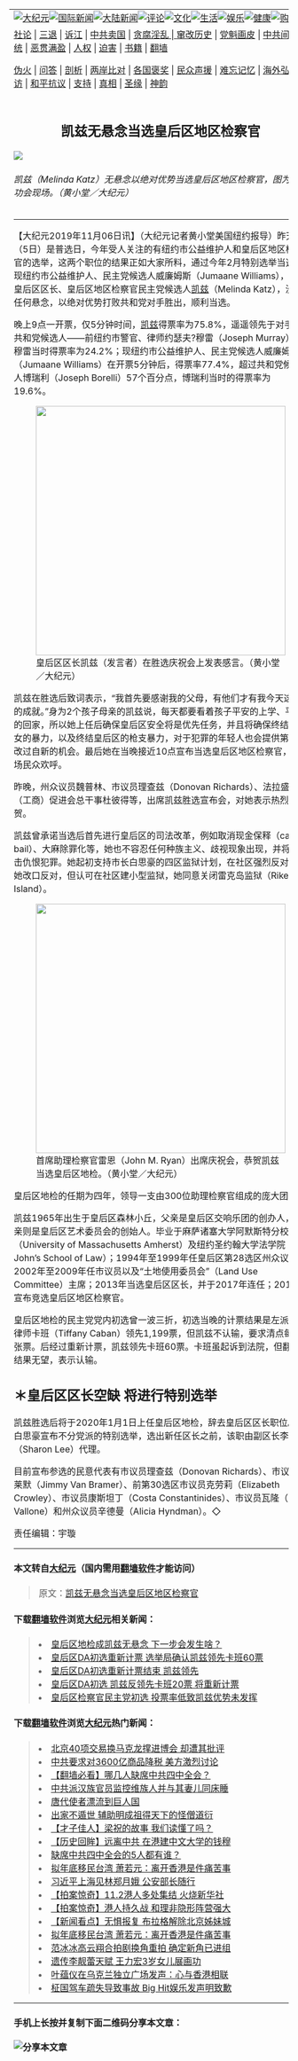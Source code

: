 <a name="1" id="1" target="_blank"></a><span id="1"></span>
<table border="0"><tr><td colspan="2" VALIGN=TOP><a href="https://github.com/cqlwsw285/djy/blob/master/gb/nsc413.md#1"><img src="https://gitlab.com/szzdlab/www/raw/master/t/djy/1.jpg" title="大纪元"></a><a href="https://github.com/cqlwsw285/djy/blob/master/gb/n24hr.md#1"><img src="https://gitlab.com/szzdlab/www/raw/master/t/djy/3.jpg" title="国际新闻"></a><a href="https://github.com/cqlwsw285/djy/blob/master/gb/nsc413.md#1"><img src="https://gitlab.com/szzdlab/www/raw/master/t/djy/4.jpg" title="大陆新闻"></a><a href="https://github.com/cqlwsw285/djy/blob/master/gb/news392.md#1"><img src="https://gitlab.com/szzdlab/www/raw/master/t/djy/5.jpg" title="评论"></a><a href="https://github.com/cqlwsw285/djy/blob/master/gb/news2007.md#1"><img src="https://gitlab.com/szzdlab/www/raw/master/t/djy/6.jpg" title="文化"></a><a href="https://github.com/cqlwsw285/djy/blob/master/gb/news2008.md#1"><img src="https://gitlab.com/szzdlab/www/raw/master/t/djy/7.jpg" title="生活"></a><a href="https://github.com/cqlwsw285/djy/blob/master/gb/ncyule.md#1"><img src="https://gitlab.com/szzdlab/www/raw/master/t/djy/8.jpg" title="娱乐"></a><a href="https://github.com/cqlwsw285/djy/blob/master/gb/nsc1002.md#1"><img src="https://gitlab.com/szzdlab/www/raw/master/t/djy/9.jpg" title="健康"><a href="https://www.youlucky.com"><img src="https://gitlab.com/szzdlab/www/raw/master/t/djy/10.jpg" title="购物"></a><a href="https://www.supportepoch.org/donation?utm_medium=epochtimes&utm_source=referral&utm_campaign=donate_button_djyhomepage"><img src="https://gitlab.com/szzdlab/www/raw/master/t/djy/12.jpg" title="捐款"></a></td></tr>
<tr><td colspan="2" VALIGN=TOP><a target="_blank" href="https://github.com/cqlwsw285/djy/blob/master/gb/9p.md#1">社论</a> | <a target="_blank" href="https://github.com/cqlwsw285/djy/blob/master/gb/nf5657.md#1">三退</a> | <a target="_blank" href="https://github.com/cqlwsw285/djy/blob/master/gb/nf6123.md#1">诉江</a> | <a target="_blank" href="https://github.com/cqlwsw285/djy/blob/master/gb/nf1176117.md#1">中共卖国</a> | <a target="_blank" href="https://github.com/cqlwsw285/djy/blob/master/gb/nf5773.md#1">贪腐淫乱 | <a target="_blank" href="https://github.com/cqlwsw285/djy/blob/master/gb/nf1176115.md#1">窜改历史</a> | <a target="_blank" href="https://github.com/cqlwsw285/djy/blob/master/gb/nf1176107.md#1">党魁画皮</a> | <a target="_blank" href="https://github.com/cqlwsw285/djy/blob/master/gb/nf1320400.md#1">中共间谍</a> | <a target="_blank" href="https://github.com/cqlwsw285/djy/blob/master/gb/nf1176114.md#1">破坏传统</a> | <a target="_blank" href="https://github.com/cqlwsw285/djy/blob/master/gb/nf5287.md#1">恶贯满盈</a> | <a target="_blank" href="https://github.com/cqlwsw285/djy/blob/master/gb/ncid278.md#1">人权</a> | <a target="_blank" href="https://github.com/cqlwsw285/djy/blob/master/gb/nf1176111.md#1">迫害</a> | <a target="_blank" href="https://github.com/cqlwsw285/djy/blob/master/gb/nf1235328.md#1">书籍</a> | <a target="_blank" href="https://github.com/cqlwsw285/www/blob/master/README.md?zsrh#1">翻墙</a></p><p><a target="_blank" href="https://github.com/cqlwsw285/djy/blob/master/gb/nf5562.md#1">伪火</a> | <a target="_blank" href="https://github.com/cqlwsw285/djy/blob/master/gb/nf4378.md#1">问答</a> | <a target="_blank" href="https://github.com/cqlwsw285/djy/blob/master/gb/nf5792.md#1">剖析</a> | <a target="_blank" href="https://github.com/cqlwsw285/djy/blob/master/gb/nf5735.md#1">两岸比对</a> | <a target="_blank" href="https://github.com/cqlwsw285/djy/blob/master/gb/nf6119.md#1">各国褒奖</a> | <a target="_blank" href="https://github.com/cqlwsw285/djy/blob/master/gb/nf6120.md#1">民众声援</a> | <a target="_blank" href="https://github.com/cqlwsw285/djy/blob/master/gb/nf1188594.md#1">难忘记忆</a> | <a target="_blank" href="https://github.com/cqlwsw285/djy/blob/master/gb/nf3180.md#1">海外弘传</a> | <a target="_blank" href="https://github.com/cqlwsw285/djy/blob/master/gb/nf5410.md#1">万人上访</a> | <a target="_blank" href="https://github.com/cqlwsw285/ntdtv/blob/master/gb/prog1530_1.md#1">和平抗议</a> | <a target="_blank" href="https://github.com/cqlwsw285/djy/blob/master/gb/nf4386.md#1">支持</a> | <a target="_blank" href="https://github.com/cqlwsw285/djy/blob/master/gb/nf4389.md#1">真相</a> | <a target="_blank" href="https://github.com/cqlwsw285/djy/blob/master/gb/nf5790.md#1">圣缘</a> | <a target="_blank" href="https://github.com/cqlwsw285/djy/blob/master/gb/nf4786.md#1">神韵</a></td></tr>
<tr><td VALIGN=TOP width="626"><h2 align=center>凯兹无悬念当选皇后区地区检察官</h2>
<img src="http://i.epochtimes.com/assets/uploads/2019/11/7acb7a18d1c9aa013c18a84b224b3b86-600x400.jpg" />
<h6>凯兹（Melinda Katz）无悬念以绝对优势当选皇后区地区检察官，图为庆功会现场。（黄小堂／大纪元）
</h6>
<hr>
<p>【大纪元2019年11月06日讯】（大纪元记者黄小堂美国纽约报导）昨天（5日）是普选日，今年受人关注的有纽约市公益维护人和皇后区地区检察官的选举，这两个职位的结果正如大家所料，通过今年2月特别选举当选的现纽约市公益维护人、民主党候选人威廉姆斯（Jumaane Williams），以及皇后区区长、皇后区地区检察官民主党候选人<a href="https://github.com/cqlwsw285/djy/blob/master/gb/tag/%E5%87%AF%E5%85%B9.md">凯兹</a>（Melinda Katz），没有任何悬念，以绝对优势打败共和党对手胜出，顺利当选。</p>
<p>晚上9点一开票，仅5分钟时间，<a href="https://github.com/cqlwsw285/djy/blob/master/gb/tag/%E5%87%AF%E5%85%B9.md">凯兹</a>得票率为75.8%，遥遥领先于对手、共和党候选人——前纽约市警官、律师约瑟夫?穆雷（Joseph Murray），穆雷当时得票率为24.2%；现纽约市公益维护人、民主党候选人威廉姆斯（Jumaane Williams）在开票5分钟后，得票率77.4%，超过共和党候选人博瑞利（Joseph Borelli）57个百分点，博瑞利当时的得票率为19.6%。</p>
<figure id="attachment_11636526" style="width: 450px" class="wp-caption aligncenter"><a href="http://i.epochtimes.com/assets/uploads/2019/11/417bf879b7bcfc4b87f104a4073dd443.jpg"><img class="size-medium wp-image-11636526" src="http://i.epochtimes.com/assets/uploads/2019/11/417bf879b7bcfc4b87f104a4073dd443-450x338.jpg" alt="" width="450" b="338" /></a><figcaption class="wp-caption-text">皇后区区长凯兹（发言者）在胜选庆祝会上发表感言。（黄小堂／大纪元）</figcaption></figure>
<p>凯兹在胜选后致词表示，“我首先要感谢我的父母，有他们才有我今天这样的成就。”身为2个孩子母亲的凯兹说，每天都要看着孩子平安的上学、平安的回家，所以她上任后确保皇后区安全将是优先任务，并且将确保终结对妇女的暴力，以及终结皇后区的枪支暴力，对于犯罪的年轻人也会提供第二次改过自新的机会。最后她在当晚接近10点宣布当选皇后区地区检察官，现场民众欢呼。</p>
<p>昨晚，州众议员魏普林、市议员理查兹（Donovan Richards）、法拉盛华人（工商）促进会总干事杜彼得等，出席凯兹胜选宣布会，对她表示热烈祝贺。</p>
<p>凯兹曾承诺当选后首先进行皇后区的司法改革，例如取消现金保释（cash bail）、大麻除罪化等，她也不容忍任何种族主义、歧视现象出现，并将打击仇恨犯罪。她起初支持市长白思豪的四区监狱计划，在社区强烈反对后，她改口反对，但认可在社区建小型监狱，她同意关闭雷克岛监狱（Rikers Island）。</p>
<figure id="attachment_11636527" style="width: 450px" class="wp-caption aligncenter"><a href="http://i.epochtimes.com/assets/uploads/2019/11/528368cf6c3bdb7faf5518e4a8930ded.jpg"><img class="size-medium wp-image-11636527" src="http://i.epochtimes.com/assets/uploads/2019/11/528368cf6c3bdb7faf5518e4a8930ded-450x300.jpg" alt="" width="450" b="300" /></a><figcaption class="wp-caption-text">首席助理检察官雷恩（John M. Ryan）出席庆祝会，恭贺凯兹当选皇后区地检。（黄小堂／大纪元）</figcaption></figure>
<p>皇后区地检的任期为四年，领导一支由300位助理检察官组成的庞大团队。</p>
<p>凯兹1965年出生于皇后区森林小丘，父亲是皇后区交响乐团的创办人，母亲则是皇后区艺术委员会的创始人。毕业于麻萨诸塞大学阿默斯特分校（University of Massachusetts Amherst）及纽约圣约翰大学法学院（St. John&#8217;s School of Law）；1994年至1999年任皇后区第28选区州众议员，2002年至2009年任市议员以及“土地使用委员会”（Land Use Committee）主席；2013年当选皇后区区长，并于2017年连任；2018年宣布竞选皇后区地区检察官。</p>
<p>皇后区地检的民主党党内初选曾一波三折，初选当晚的计票结果是左派新星律师卡班（Tiffany Caban）领先1,199票，但凯兹不认输，要求清点每一张票。后经过重新计票，凯兹领先卡班60票。卡班虽起诉到法院，但翻转结果无望，表示认输。</p>
<h2>＊皇后区区长空缺 将进行特别选举</h2>
<p>凯兹胜选后将于2020年1月1日上任皇后区地检，辞去皇后区区长职位。在白思豪宣布不分党派的特别选举，选出新任区长之前，该职由副区长李珍宰（Sharon Lee）代理。</p>
<p>目前宣布参选的民意代表有市议员理查兹（Donovan Richards）、市议员布莱默（Jimmy Van Bramer）、前第30选区市议员克劳莉（Elizabeth Crowley）、市议员康斯坦丁（Costa Constantinides）、市议员瓦隆（Paul Vallone）和州众议员辛德曼（Alicia Hyndman）。◇</p>
<p>责任编辑：宇璇</p>

<hr>

#### 本文转自<a href="http://www.epochtimes.com">大纪元</a>（国内需用<a href="https://git.io/JesJV">翻墙软件</a>才能访问）
> 原文：<a href="http://www.epochtimes.com/gb/19/11/6/n11636523.htm">凯兹无悬念当选皇后区地区检察官</a>


#### 下载<a href="https://git.io/JesJV">翻墙软件</a>浏览<a href="http://www.epochtimes.com">大纪元</a>相关新闻：
> <li><a href="http://www.epochtimes.com/gb/19/8/13/n11449510.htm">皇后区地检成凯兹无悬念 下一步会发生啥？</a></li>
> <li><a href="http://www.epochtimes.com/gb/19/7/30/n11418084.htm">皇后区DA初选重新计票 选举局确认凯兹领先卡班60票</a></li>
> <li><a href="http://www.epochtimes.com/gb/19/7/26/n11410397.htm">皇后区DA初选重新计票结束 凯兹领先</a></li>
> <li><a href="http://www.epochtimes.com/gb/19/7/4/n11363383.htm">皇后区DA初选 凯兹反领先卡班20票 将重新计票</a></li>
> <li><a href="http://www.epochtimes.com/gb/19/6/28/n11351329.htm">皇后区检察官民主党初选 投票率低致凯兹优势未发挥</a></li>

#### 下载<a href="https://git.io/JesJV">翻墙软件</a>浏览<a href="http://www.epochtimes.com">大纪元</a>热门新闻：
> <li><a href="http://www.epochtimes.com/gb/19/11/5/n11635571.htm">北京40项交易换马克龙撑进博会 却遭其批评</a></li>
> <li><a href="http://www.epochtimes.com/gb/19/11/5/n11635060.htm">中共要求对3600亿商品降税 美方激烈讨论</a></li>
> <li><a href="http://www.epochtimes.com/gb/19/11/5/n11633731.htm">【翻墙必看】哪几人缺席中共四中全会？</a></li>
> <li><a href="http://www.epochtimes.com/gb/19/11/5/n11634852.htm">中共派汉族官员监控维族人并与其妻儿同床睡</a></li>
> <li><a href="http://www.epochtimes.com/gb/19/10/11/n11582046.htm">唐代使者漂流到巨人国</a></li>
> <li><a href="http://www.epochtimes.com/gb/19/10/24/n11610229.htm">出家不遁世 辅助明成祖得天下的怪僧道衍</a></li>
> <li><a href="http://www.epochtimes.com/gb/19/10/25/n11612042.htm">【才子佳人】梁祝的故事 我们读懂了吗？</a></li>
> <li><a href="http://www.epochtimes.com/gb/19/10/28/n11617434.htm">【历史回眸】远离中共 在港建中文大学的钱穆</a></li>
> <li><a href="http://www.epochtimes.com/gb/19/11/4/n11633229.htm">缺席中共四中全会的5人都有谁？</a></li>
> <li><a href="http://www.epochtimes.com/gb/19/11/3/n11631025.htm">拟年底移民台湾 萧若元：离开香港是件痛苦事</a></li>
> <li><a href="http://www.epochtimes.com/gb/19/11/4/n11633083.htm">习近平上海见林郑月娥 公安部长随行</a></li>
> <li><a href="http://www.epochtimes.com/gb/19/11/2/n11629530.htm">【拍案惊奇】11.2港人多处集结 火烧新华社</a></li>
> <li><a href="http://www.epochtimes.com/gb/19/11/2/n11628256.htm">【拍案惊奇】港人持久战 和理非隐形阵营强大</a></li>
> <li><a href="http://www.epochtimes.com/gb/19/11/4/n11633107.htm">【新闻看点】无惧报复 布拉格解除北京姊妹城</a></li>
> <li><a href="http://www.epochtimes.com/gb/19/11/3/n11631025.htm">拟年底移民台湾 萧若元：离开香港是件痛苦事</a></li>
> <li><a href="http://www.epochtimes.com/gb/19/11/3/n11630758.htm">范冰冰高云翔合拍剧换角重拍 确定新角已进组</a></li>
> <li><a href="http://www.epochtimes.com/gb/19/11/3/n11631219.htm">遗传李靓蕾天赋 王力宏3岁女儿展画功</a></li>
> <li><a href="http://www.epochtimes.com/gb/19/11/4/n11632910.htm">叶蕴仪在乌克兰独立广场发声：心与香港相联</a></li>
> <li><a href="http://www.epochtimes.com/gb/19/11/4/n11631669.htm">柾国驾车疏失导致事故 Big Hit娱乐发声明致歉</a></li>
<hr>

#### 手机上长按并复制下面二维码分享本文章：<br><br><img src="http://d1p1.ip.zn2.us/v.php?action=qrcode&url=https://github.com/cqlwsw285/djy/blob/master/gb/19/11/6/n11636523.md%231" title="分享本文章"></td><td VALIGN=TOP><a href="https://github.com/cqlwsw285/djy/blob/master/gb/16/1/21/n4622075.md?dfh#1" target="_blank"><img src="https://gitlab.com/szzdlab/djy/raw/master/gb/300/wei-f1.jpg" title="中共的伪火骗局"  alt="中共的伪火骗局"></a><br><a href="https://github.com/cqlwsw285/www/blob/master/README.md?dfh#9" target="_blank"><img src="https://gitlab.com/szzdlab/djy/raw/master/gb/300/yong-h.jpg" title="永恒的见证"  alt="永恒的见证"></a><br><a href="https://github.com/cqlwsw285/djy/blob/master/gb/13/9/29/n3974789.md?dfh#1" target="_blank"><img src="https://gitlab.com/szzdlab/djy/raw/master/gb/300/shang-lnz.jpg" title="善良女子被中共投男牢"  alt="善良女子被中共投男牢"></a><br><a href="https://github.com/cqlwsw285/djy/blob/master/gb/16/3/16/n4663449.md?dfh#1" target="_blank"><img src="https://gitlab.com/szzdlab/djy/raw/master/gb/300/huo-z3.jpg" title="警卫目击活摘器官"  alt="警卫目击活摘器官"></a><br><a href="https://github.com/cqlwsw285/djy/blob/master/gb/16/8/7/n8177641.md?dfh#1" target="_blank"><img src="https://gitlab.com/szzdlab/djy/raw/master/gb/300/huo-z4.jpg" title="证人描述活摘恐怖"  alt="证人描述活摘恐怖"></a><br><a href="https://github.com/cqlwsw285/djy/blob/master/gb/10/4/19/n2881569.md?dfh#1" target="_blank"><img src="https://gitlab.com/szzdlab/djy/raw/master/gb/300/huo-z1.jpg" title="揭开活摘器官黑幕"  alt="揭开活摘器官黑幕"></a><br><a href="https://github.com/cqlwsw285/djy/blob/master/gb/10/11/7/n3077476.md?dfh#1" target="_blank"><img src="https://gitlab.com/szzdlab/djy/raw/master/gb/300/ma-ks.jpg" title="马克思的成魔之路"  alt="马克思的成魔之路"></a><br><a href="https://github.com/cqlwsw285/djy/blob/master/gb/14/6/9/n4173977.md?dfh#1" target="_blank"><img src="https://gitlab.com/szzdlab/djy/raw/master/gb/300/chang-zs.jpg" title="藏字石 蕴天机"  alt="藏字石 蕴天机"></a><br><a href="https://github.com/cqlwsw285/djy/blob/master/gb/18/5/10/n10381511.md?dfh#1" target="_blank"><img src="https://gitlab.com/szzdlab/djy/raw/master/gb/300/st1.jpg" title="关注3亿人三退"  alt="关注3亿人三退"></a><br><a href="https://github.com/cqlwsw285/djy/blob/master/gb/18/3/21/n10237682.md?dfh#1" target="_blank"><img src="https://gitlab.com/szzdlab/djy/raw/master/gb/300/jie-t.jpg" title="解体中共复兴中华"  alt="解体中共复兴中华"></a><br><a href="https://github.com/cqlwsw285/djy/blob/master/gb/9/2/9/n2422991.md?dfh#1" target="_blank"><img src="https://gitlab.com/szzdlab/djy/raw/master/gb/300/gao-zs.jpg" title="中共迫害良心律师"  alt="中共迫害良心律师"></a><br><a href="https://github.com/cqlwsw285/djy/blob/master/gb/18/12/9/n10900044.md?dfh#1" target="_blank"><img src="https://gitlab.com/szzdlab/djy/raw/master/gb/300/sj1.jpg" title="303万人举报江泽民"  alt="303万人举报江泽民"></a><br><a href="https://github.com/cqlwsw285/djy/blob/master/gb/18/8/28/n10672014.md?dfh#1" target="_blank"><img src="https://gitlab.com/szzdlab/djy/raw/master/gb/300/sj2.jpg" title="这些官员为何起诉江泽民"  alt="这些官员为何起诉江泽民"></a><br><a href="https://github.com/cqlwsw285/djy/blob/master/gb/8/12/18/n2367165.md?dfh#1" target="_blank"><img src="https://gitlab.com/szzdlab/djy/raw/master/gb/300/liangan.jpg" title="海峡两岸的强烈对比"  alt="海峡两岸的强烈对比"></a><br><a href="https://github.com/cqlwsw285/djy/blob/master/gb/15/5/5/n4427238.md?dfh#1" target="_blank"><img src="https://gitlab.com/szzdlab/djy/raw/master/gb/300/jia-ndzl.jpg" title="加拿大总理的贺信"  alt="加拿大总理的贺信"></a><br><a href="https://github.com/cqlwsw285/djy/blob/master/gb/11/6/17/n3289382.md?dfh#1" target="_blank"><img src="https://gitlab.com/szzdlab/djy/raw/master/gb/300/xiao-wd.jpg" title="探寻真相兼听则明"  alt="探寻真相兼听则明"></a><br><a href="https://github.com/cqlwsw285/djy/blob/master/gb/18/10/27/n10812623.md?dfh#1" target="_blank"><img src="https://gitlab.com/szzdlab/djy/raw/master/gb/300/yindu.jpg" title="印度媒体报道东方"  alt="印度媒体报道东方"></a><br><a href="https://github.com/cqlwsw285/djy/blob/master/gb/18/6/9/n10469652.md?dfh#1" target="_blank"><img src="https://gitlab.com/szzdlab/djy/raw/master/gb/300/xie-j.jpg" title="不一样的海外校园"  alt="不一样的海外校园"></a><br><a href="https://github.com/cqlwsw285/djy/blob/master/gb/7/4/5/n1669415.md?dfh#1" target="_blank"><img src="https://gitlab.com/szzdlab/djy/raw/master/gb/300/li-up.jpg" title="从大师到徒弟的传奇"  alt="从大师到徒弟的传奇"></a><br><a href="https://github.com/cqlwsw285/djy/blob/master/gb/17/5/26/n9191512.md?dfh#1" target="_blank"><img src="https://gitlab.com/szzdlab/djy/raw/master/gb/300/zfl2.jpg" title="亿万人与东方一本奇书"  alt="亿万人与东方一本奇书"></a><br><a href="https://github.com/cqlwsw285/djy/blob/master/gb/13/11/27/n4020290.md?dfh#1" target="_blank"><img src="https://gitlab.com/szzdlab/djy/raw/master/gb/300/zhen-h.jpg" title="大陆见不到的震撼场面"  alt="大陆见不到的震撼场面"></a><br><a href="https://github.com/cqlwsw285/djy/blob/master/gb/15/7/17/n4482910.md?dfh#1" target="_blank"><img src="https://gitlab.com/szzdlab/djy/raw/master/gb/300/dalu-sk.jpg" title="人心向善 大陆当初盛况"  alt="人心向善 大陆当初盛况"></a><br><a href="https://github.com/cqlwsw285/djy/blob/master/gb/9/10/15/n2689419.md?dfh#1" target="_blank"><img src="https://gitlab.com/szzdlab/djy/raw/master/gb/300/zfl1.jpg" title="追寻真理 这书讲什么"  alt="追寻真理 这书讲什么"></a><br><a href="https://github.com/cqlwsw285/www/blob/master/README.md?dfh#1" target="_blank"><img src="https://gitlab.com/szzdlab/djy/raw/master/gb/300/fq1.jpg" title="下载免费翻墙软件"  alt="下载免费翻墙软件"></a><br></td></tr></table>
